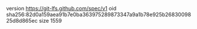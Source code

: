 version https://git-lfs.github.com/spec/v1
oid sha256:82d0a159aea91b7e0ba363975289873347a9a1b78e925b2683009825d8d865ec
size 1559
